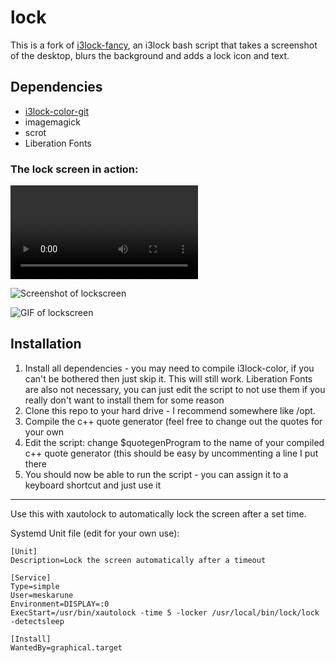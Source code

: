 lock
============

This is a fork of [i3lock-fancy](https://github.com/meskarune/i3lock-fancy), an i3lock bash script that takes a screenshot of the desktop, blurs the background and adds a lock icon and text.

Dependencies
------------
* [i3lock-color-git](https://github.com/eBrnd/i3lock-color)
* imagemagick
* scrot
* Liberation Fonts

###         The lock screen in action:

![lockscreen video](https://raw.githubusercontent.com/expectocode/lock/master/demonstrations/lockquotes.mp4)

![Screenshot of lockscreen](https://raw.githubusercontent.com/expectocode/lock/master/demonstrations/screenshot.png)

![GIF of lockscreen](https://raw.githubusercontent.com/expectocode/lock/master/demonstrations/optimized_demo.gif)

Installation
------------
1. Install all dependencies - you may need to compile i3lock-color, if you can't be bothered then just skip it. This will still work. Liberation Fonts are also not necessary, you can just edit the script to not use them if you really don't want to install them for some reason
2. Clone this repo to your hard drive - I recommend somewhere like /opt.
3. Compile the c++ quote generator (feel free to change out the quotes for your own
4. Edit the script: change $quotegenProgram to the name of your compiled c++ quote generator (this should be easy by uncommenting a line I put there
5. You should now be able to run the script - you can assign it to a keyboard shortcut and just use it


------------
 
Use this with xautolock to automatically lock the screen after a set time.

Systemd Unit file (edit for your own use):

    [Unit]
    Description=Lock the screen automatically after a timeout
    
    [Service]
    Type=simple
    User=meskarune
    Environment=DISPLAY=:0
    ExecStart=/usr/bin/xautolock -time 5 -locker /usr/local/bin/lock/lock -detectsleep
    
    [Install]
    WantedBy=graphical.target
